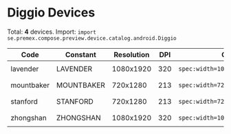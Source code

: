 # Diggio Devices

Total: **4** devices. Import: `import se.premex.compose.preview.device.catalog.android.Diggio`

| Code | Constant | Resolution | DPI | Compose Spec | Preview Usage |
|------|----------|------------|-----|-------------|---------------|
| lavender | LAVENDER | 1080x1920 | 320 | `spec:width=1080px,height=1920px,dpi=320` | `@Preview(device = Diggio.LAVENDER)` |
| mountbaker | MOUNTBAKER | 720x1280 | 213 | `spec:width=720px,height=1280px,dpi=213` | `@Preview(device = Diggio.MOUNTBAKER)` |
| stanford | STANFORD | 720x1280 | 213 | `spec:width=720px,height=1280px,dpi=213` | `@Preview(device = Diggio.STANFORD)` |
| zhongshan | ZHONGSHAN | 1080x1920 | 320 | `spec:width=1080px,height=1920px,dpi=320` | `@Preview(device = Diggio.ZHONGSHAN)` |

<!-- Generated automatically. Do not edit manually. -->
